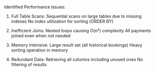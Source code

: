 Identified Performance Issues:
1. Full Table Scans:
Sequential scans on large tables due to missing indexes
No index utilization for sorting (ORDER BY)

2. Inefficient Joins:
Nested loops causing O(n²) complexity
All payments joined even when not needed

3. Memory Intensive:
Large result set (all historical bookings)
Heavy sorting operation in memory

4. Redundant Data:
Retrieving all columns including unused ones
No filtering of results
